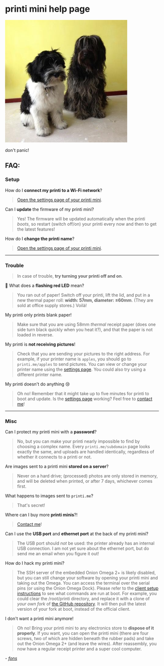 # printi mini help page
![two dogs](img/doggoSmall.jpg)

don't panic!

## FAQ:

### Setup

How do I **connect my printi to a Wi-Fi network**?

> [Open the settings page of your printi mini](/settings).

Can I **update** the firmware of my printi mini?

> Yes! The firmware will be updated automatically when the printi _boots_, so restart (switch off/on) your printi every now and then to get the latest features!

How do I **change the printi name**?

> [Open the settings page of your printi mini](/settings).

------

### Trouble

> In case of trouble, **try turning your printi off and on**.

🚨 What does a **flashing red LED** mean?

> You ran out of paper! Switch off your printi, lift the lid, and put in a new thermal paper roll: **width: 57mm, diameter: ≤60mm**. (They are sold at office supply stores.) Voilà!

My printi only prints blank paper!

> Make sure that you are using 58mm *thermal* receipt paper (does one side turn black quickly when you heat it?), and that the paper is not loaded in reverse.

My printi is **not receiving pictures**!

> Check that you are sending your pictures to the right address. For example, if your printer name is `apples`, you should go to `printi.me/apples` to send pictures. You can view or change your printer name using the [settings page](/settings). You could also try using a different printer name.

My printi doesn't do anything 😢

> Oh no! Remember that it might take up to five minutes for printi to boot and update. Is the [settings page](/settings) working? Feel free to [contact me](https://github.com/fonsp)!

------

### Misc

Can I protect my printi mini with a **password**?

> No, but you can make your printi nearly impossible to find by choosing a complex name. Every `printi.me/subdomain` page looks exactly the same, and uploads are handled identically, regardless of whether it connects to a printi or not. 

Are images sent to a printi mini **stored on a server**?

> Never on a hard drive; (processed) photos are only stored in memory, and will be deleted when printed, or after 7 days, whichever comes first. 

What happens to images sent to `printi.me`?

> That's secret!

Where can I buy more **printi minis**?!

> [Contact me](https://github.com/fonsp)!

Can I use the **USB port** and **ethernet port** at the back of my printi mini?

> The USB port should _not_ be used: the printer already has an internal USB connection. I am not yet sure about the ethernet port, but do send me an email when you figure it out!

How do I hack my printi mini?

> The SSH server of the embedded Onion Omega 2+ is likely disabled, but you can still change your software by opening your printi mini and taking out the Omega. You can access the terminal over the serial pins (or using the Onion Omega Dock). Please refer to the [client setup instructions](https://github.com/fonsp/printi/wiki/Installing-the-client) to see what commands are run at boot. For example, you could clear the /root/printi directory, and replace it with a clone of _your own fork_ of [the GitHub repository](https://github.com/fonsp/printi). It will then pull the latest version of your fork at boot, instead of the official client.

I don't want a printi mini anymore!

> Oh no! Bring your printi mini to any electronics store to **dispose of it properly**. If you want, you can open the printi mini (there are four screws, two of which are hidden beneath the rubber pads) and take out the Onion Omega 2+ (and leave the wires). After reassembly, you now have a regular receipt printer and a super cool computer.

_- [fons](https://github.com/fonsp)_

